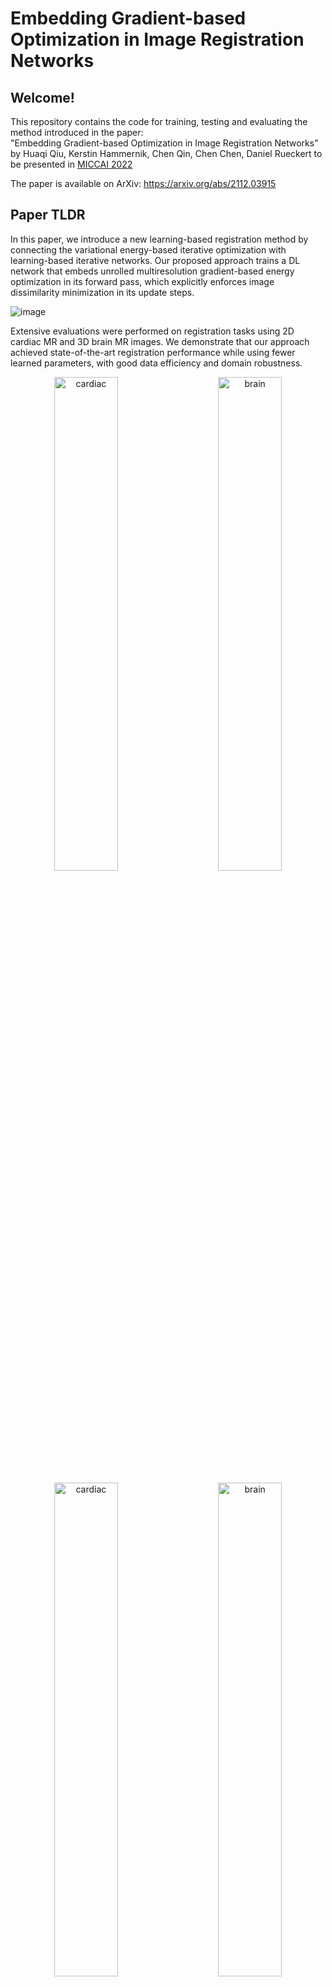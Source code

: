 #  Embedding Gradient-based Optimization in Image Registration Networks

## Welcome!

This repository contains the code for training, testing and evaluating the method introduced in the paper:   
"Embedding Gradient-based Optimization in Image Registration Networks"  
by Huaqi Qiu, Kerstin Hammernik, Chen Qin, Chen Chen, Daniel Rueckert
 to be presented in [MICCAI 2022](https://conferences.miccai.org/2022/en/)

The paper is available on ArXiv: https://arxiv.org/abs/2112.03915

## Paper TLDR
In this paper, we introduce a new learning-based registration method by connecting the variational energy-based iterative optimization with learning-based iterative networks. Our proposed approach trains a DL network that embeds unrolled multiresolution gradient-based energy optimization in its forward pass, which explicitly enforces image dissimilarity minimization in its update steps.  

![image](https://user-images.githubusercontent.com/17068099/190219234-a8349a8a-f406-4bfd-b257-500e501f6824.png)

Extensive evaluations were performed on registration tasks using 2D cardiac MR and 3D brain MR images. We demonstrate that our approach achieved state-of-the-art registration performance while using fewer learned parameters, with good data efficiency and domain robustness.

<p align="center">
  <img alt="cardiac" src="https://user-images.githubusercontent.com/17068099/190221298-c00c8422-8ff9-47a6-ab73-c0ef16eb643d.png" width="45%">
&nbsp; &nbsp; &nbsp; &nbsp;
  <img alt="brain" src="https://user-images.githubusercontent.com/17068099/190221270-0ac2caef-cf90-44db-933e-8c03df9ef09e.png" width="45%">
</p>


<p align="center">
  <img alt="cardiac" src="https://user-images.githubusercontent.com/17068099/190224280-cd0731c7-beb8-47b3-a3e7-e0b0672a9173.png" width="45%">
&nbsp; &nbsp; &nbsp; &nbsp;
  <img alt="brain" src="https://user-images.githubusercontent.com/17068099/190224295-03ca91db-3ecb-41d9-829b-53a778e4b572.png" width="45%">
</p>



## Dependencies 
Core dependencies:
- Pytorch v1.8.1
- Pytorch Lightning v.1.2.7
- Numpy v1.21.1
- Nibabel v3.1.
- Hydra-core v1.1.0


## Running the code
To run training:
1. Download data and split the data into training and validation. Under train/val directory, organise data for each subject into one subject directory, with the name of the data files matching the suffix given in the dataloaders in `data/datasets.py`
2. Give the path of your train/val data directory in `conf/train/data/<your_data_config>.yaml` or via command line `data.train_path=<your_train_data_path> data.val_path=<your_val_data_path>`
3. Run `python train.py run_dir=<your_run_dir> data=<your_data_config>` (by default this runs on GPU 0 of your machine with mixed precision.

## Configurations
We use [Hydra](https://hydra.cc/) for configuration parsing, which means all configuration options can be overwritten easily via command line.


More instructions coming soon...
